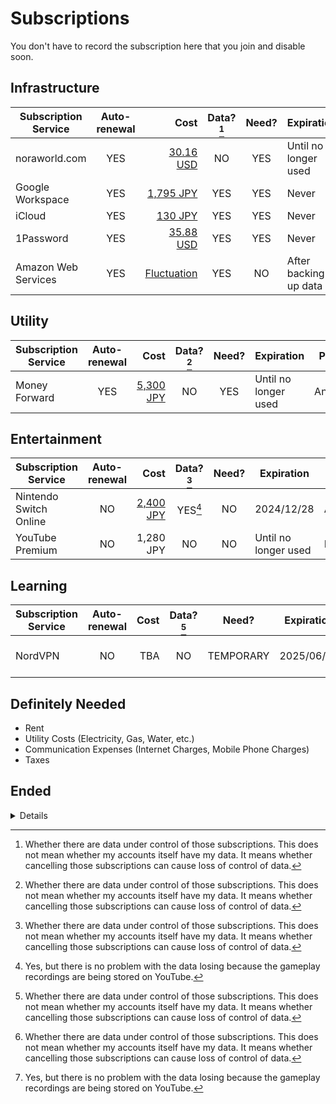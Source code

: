 # Subscriptions
You don't have to record the subscription here that you join and disable soon.

## Infrastructure

| Subscription Service | Auto-renewal | Cost                                                                                    | Data?[^1] | Need? | Expiration            | Period   |
| -------------------- | :----------: | --------------------------------------------------------------------------------------: | :-------: | :----:| --------------------- | -------- |
| noraworld.com        | YES          | [30.16 USD](https://dcc.godaddy.com/control/noraworld.com/settings)                     | NO        | YES   | Until no longer used  | Annually |
| Google Workspace     | YES          | [1,795 JPY](https://www.g-workspace.jp/price/)                                          | YES       | YES   | Never                 | Monthly  |
| iCloud               | YES          | [130 JPY](https://support.apple.com/ja-jp/HT201238)                                     | YES       | YES   | Never                 | Monthly  |
| 1Password            | YES          | [35.88 USD](https://1password.com/sign-up/)                                             | YES       | YES   | Never                 | Annually |
| Amazon Web Services  | YES          | [Fluctuation](https://us-east-1.console.aws.amazon.com/billing/home?region=us-east-1#/) | YES       | NO    | After backing up data | Monthly  |

## Utility

| Subscription Service | Auto-renewal | Cost                                                                                                                                                                                                                                                                                          | Data?[^1] | Need? | Expiration           | Period   |
| -------------------- | :----------: | --------------------------------------------------------------------------------------------------------------------------------------------------------------------------------------------------------------------------------------------------------------------------------------------: | :-------: | :----:| -------------------- | -------- |
| Money Forward        | YES          | [5,300 JPY](https://support.me.moneyforward.com/hc/ja/articles/4409828451993-%E3%83%97%E3%83%AC%E3%83%9F%E3%82%A2%E3%83%A0%E3%82%B5%E3%83%BC%E3%83%93%E3%82%B9%E3%81%AE%E6%96%99%E9%87%91%E3%81%AB%E3%81%A4%E3%81%84%E3%81%A6%E6%95%99%E3%81%88%E3%81%A6%E3%81%8F%E3%81%A0%E3%81%95%E3%81%84) | NO        | YES   | Until no longer used | Annually |

## Entertainment

| Subscription Service   | Auto-renewal | Cost                                                                                     | Data?[^1] | Need? | Expiration           | Period   |
| ---------------------- | :----------: | ---------------------------------------------------------------------------------------: | :-------: | :----:| -------------------- | -------- |
| Nintendo Switch Online | NO           | [2,400 JPY](https://www.nintendo.co.jp/hardware/switch/onlineservice/pricing/index.html) | YES[^2]   | NO    | 2024/12/28           | Annually |
| YouTube Premium        | NO           | 1,280 JPY                                                                                | NO        | NO    | Until no longer used | Monthly  |


## Learning

| Subscription Service | Auto-renewal | Cost                                                                | Data?[^1] | Need?     | Expiration           | Period        |
| -------------------- | :----------: | ------------------------------------------------------------------: | :-------: | :--------:| -------------------- | ------------- |
| NordVPN              | NO           | TBA                                                                 | NO        | TEMPORARY | 2025/06/07           | Every 2 years |

## Definitely Needed

* Rent
* Utility Costs (Electricity, Gas, Water, etc.)
* Communication Expenses (Internet Charges, Mobile Phone Charges)
* Taxes

## Ended
<details>

| Subscription Service | Auto-renewal | Cost                                                                | Data?[^1] | Need? | Expiration | Period   |
| -------------------- | :----------: | ------------------------------------------------------------------: | :-------: | :---: | ---------- | -------- |
| Zenhub               | NO           | [12.50 USD](https://www.zenhub.com/pricing)                         | PARTLY    | NO    | 2024/04/07 | Monthly  |
| Amazon Prime         | NO           | [600 JPY](https://www.amazon.co.jp/gp/primecentral)                 | NO        | NO    | 2024/03/31 | Monthly  |
| Kindle Unlimited     | NO           | [980 JPY](https://www.amazon.co.jp/yourmembershipsandsubscriptions) | NO        | NO    | 2024/04/25 | Monthly  |
| Netflix              | NO           | [790 JPY](https://help.netflix.com/en/node/24926)                   | NO        | NO    | 2023/09/28 | Monthly  |
| d Anime Store        | NO           | 550 JPY                                                             | NO        | NO    | 2023/07/29 | Monthly  |
| Language Reactor     | NO           | 853 JPY                                                             | NO        | NO    | 2023/07/11 | Monthly  |
| PolyGit              | NO           | 1,300 JPY                                                           | NO        | NO    | 2023/06/13 | Annually |
| HiNative             | NO           | 1,200 JPY                                                           | NO        | NO    | 2022/09/03 | Monthly  |
| NordVPN              | NO           | 1,510 JPY                                                           | NO        | NO    | 2022/08/27 | Monthly  |
| YouTube Premium      | NO           | 1,180 JPY                                                           | NO        | NO    | 2022/08/09 | Monthly  |
| D Labo               | NO           | 1,320 JPY                                                           | NO        | NO    | 2022/08/01 | Monthly  |
| ELSA Speak           | NO           | 3,600 JPY                                                           | NO        | NO    | 2022/06/18 | Annually |
| PlayStation Plus     | NO           | 5,143 JPY                                                           | YES[^2]   | NO    | 2022/03/27 | Annually |
</details>

[^1]: Whether there are data under control of those subscriptions. This does not mean whether my accounts itself have my data. It means whether cancelling those subscriptions can cause loss of control of data.

[^2]: Yes, but there is no problem with the data losing because the gameplay recordings are being stored on YouTube.
